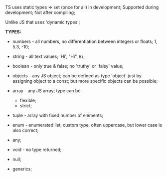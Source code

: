 TS uses static types => set (once for all) in development; Supported during development; Not after compiling;

Unlike JS that uses 'dynamic types';

**TYPES:**

+ numbers - all numbers, no differentiation between integers or floats; 1, 5.3, -10;

+ string - all text values; 'Hi', "Hi", `Hi`;

+ boolean - only true & false; no 'truthy' or 'falsy' value;

+ objects  - any JS object; can be defined as type 'object' just by assigning object to a const; but more specific objects can be possible;

+ array - any JS array; type can be 
    - flexible;
    - strict;

+ tuple - array with fixed number of elements;

+ enum - enumerated list, custom type, often uppercase, but lower case is also correct;

+ any;

+ void - no type returned;

+ null; 

+ generics;